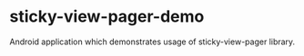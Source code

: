 # sticky-view-pager-demo
Android application which demonstrates usage of sticky-view-pager library.
